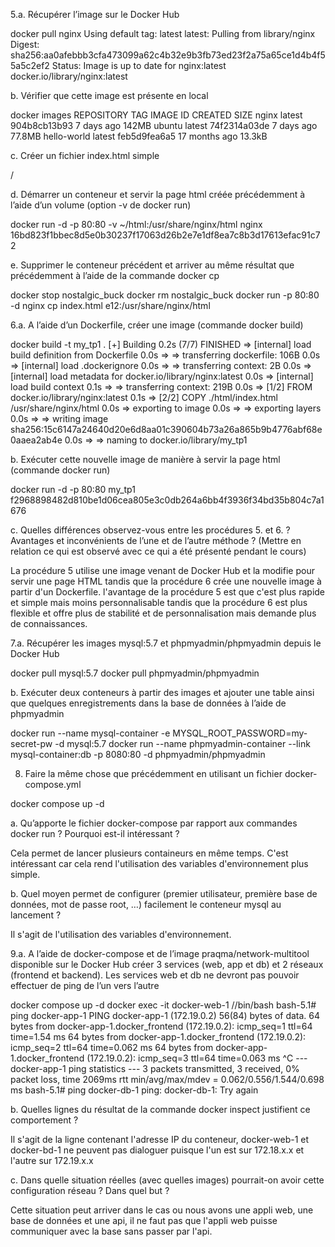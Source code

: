 5.a. Récupérer l’image sur le Docker Hub

docker pull nginx
Using default tag: latest
latest: Pulling from library/nginx
Digest: sha256:aa0afebbb3cfa473099a62c4b32e9b3fb73ed23f2a75a65ce1d4b4f55a5c2ef2
Status: Image is up to date for nginx:latest
docker.io/library/nginx:latest

b. Vérifier que cette image est présente en local

docker images
REPOSITORY    TAG       IMAGE ID       CREATED         SIZE
nginx         latest    904b8cb13b93   7 days ago      142MB
ubuntu        latest    74f2314a03de   7 days ago      77.8MB
hello-world   latest    feb5d9fea6a5   17 months ago   13.3kB

c. Créer un fichier index.html simple

/

d. Démarrer un conteneur et servir la page html créée précédemment à l’aide d’un volume (option -v de docker run)

docker run -d -p 80:80 -v ~/html:/usr/share/nginx/html nginx
16bd823f1bbec8d5e0b30237f17063d26b2e7e1df8ea7c8b3d17613efac91c72

e. Supprimer le conteneur précédent et arriver au même résultat que précédemment à l’aide de la commande docker cp

docker stop nostalgic_buck
docker rm nostalgic_buck
docker run -p 80:80 -d nginx
cp index.html e12:/usr/share/nginx/html

6.a. A l’aide d’un Dockerfile, créer une image (commande docker build)

docker build -t my_tp1 .
[+] Building 0.2s (7/7) FINISHED
 => [internal] load build definition from Dockerfile                                                               0.0s
 => => transferring dockerfile: 106B                                                                               0.0s
 => [internal] load .dockerignore                                                                                  0.0s
 => => transferring context: 2B                                                                                    0.0s
 => [internal] load metadata for docker.io/library/nginx:latest                                                    0.0s
 => [internal] load build context                                                                                  0.1s
 => => transferring context: 219B                                                                                  0.0s
 => [1/2] FROM docker.io/library/nginx:latest                                                                      0.1s
 => [2/2] COPY ./html/index.html /usr/share/nginx/html                                                             0.0s
 => exporting to image                                                                                             0.0s
 => => exporting layers                                                                                            0.0s
 => => writing image sha256:15c6147a24640d20e6d8aa01c390604b73a26a865b9b4776abf68e0aaea2ab4e                       0.0s
 => => naming to docker.io/library/my_tp1

b. Exécuter cette nouvelle image de manière à servir la page html (commande docker run)

docker run -d -p 80:80 my_tp1
f2968898482d810be1d06cea805e3c0db264a6bb4f3936f34bd35b804c7a1676

c. Quelles différences observez-vous entre les procédures 5. et 6. ? Avantages et inconvénients de l’une et de l’autre méthode ? (Mettre en relation ce qui est observé avec ce qui a été présenté pendant le cours)

La procédure 5 utilise une image venant de Docker Hub et la modifie pour servir une page HTML tandis que la procédure 6 crée une nouvelle image à partir d'un Dockerfile.
l'avantage de la procédure 5 est que c'est plus rapide et simple mais moins personnalisable tandis que la procédure 6 est plus flexible et offre plus de stabilité et de personnalisation mais demande plus de connaissances.

7.a. Récupérer les images mysql:5.7 et phpmyadmin/phpmyadmin depuis le Docker Hub

docker pull mysql:5.7
docker pull phpmyadmin/phpmyadmin

b. Exécuter deux conteneurs à partir des images et ajouter une table ainsi que quelques enregistrements dans la base de données à l’aide de phpmyadmin

docker run --name mysql-container -e MYSQL_ROOT_PASSWORD=my-secret-pw -d mysql:5.7
docker run --name phpmyadmin-container --link mysql-container:db -p 8080:80 -d phpmyadmin/phpmyadmin

8.  Faire la même chose que précédemment en utilisant un fichier docker-compose.yml

docker compose up -d

a. Qu’apporte le fichier docker-compose par rapport aux commandes docker run ? Pourquoi est-il intéressant ?

Cela permet de lancer plusieurs containeurs en même temps. C'est intéressant car cela rend l'utilisation des variables d'environnement plus simple.

b. Quel moyen permet de configurer (premier utilisateur, première base de données, mot de passe root, …) facilement le conteneur mysql au lancement ?

Il s'agit de l'utilisation des variables d'environnement.

9.a. A l’aide de docker-compose et de l’image praqma/network-multitool disponible sur le Docker Hub créer 3 services (web, app et db) et 2 réseaux (frontend et backend).
Les services web et db ne devront pas pouvoir effectuer de ping de l’un vers l’autre

docker compose up -d
docker exec -it docker-web-1 //bin/bash
bash-5.1# ping docker-app-1
PING docker-app-1 (172.19.0.2) 56(84) bytes of data.
64 bytes from docker-app-1.docker_frontend (172.19.0.2): icmp_seq=1 ttl=64 time=1.54 ms
64 bytes from docker-app-1.docker_frontend (172.19.0.2): icmp_seq=2 ttl=64 time=0.062 ms
64 bytes from docker-app-1.docker_frontend (172.19.0.2): icmp_seq=3 ttl=64 time=0.063 ms
^C
--- docker-app-1 ping statistics ---
3 packets transmitted, 3 received, 0% packet loss, time 2069ms
rtt min/avg/max/mdev = 0.062/0.556/1.544/0.698 ms
bash-5.1# ping docker-db-1
ping: docker-db-1: Try again

b. Quelles lignes du résultat de la commande docker inspect justifient ce comportement ?

Il s'agit de la ligne contenant l'adresse IP du conteneur, docker-web-1 et docker-bd-1 ne peuvent pas dialoguer puisque l'un est sur 172.18.x.x et l'autre sur 172.19.x.x

c. Dans quelle situation réelles (avec quelles images) pourrait-on avoir cette configuration réseau ? Dans quel but ?

Cette situation peut arriver dans le cas ou nous avons une appli web, une base de données et une api, il ne faut pas que l'appli web puisse communiquer avec la base sans passer par l'api.